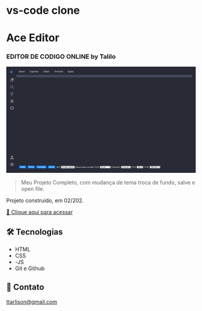 # vs-code clone

#  Ace Editor
### EDITOR DE CODIGO ONLINE by Talilo
![preview](view.png)

>Meu Projeto Completo, com mudança de tema troca de fundo, salve e open file.

Projeto construído, em 02/202.

[🔗 Clique aqui para acessar](https://talilotarlison.github.io/vscode/)


## 🛠 Tecnologias

- HTML
- CSS
- -JS
- Git e Github

## 💛 Contato

ttarlison@gmail.com
